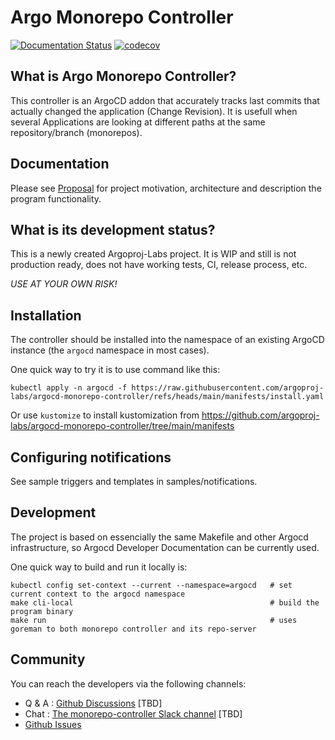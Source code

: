 # Argo Monorepo Controller

[![Documentation Status](https://readthedocs.org/projects/argocd-monorepo-controller-dev/badge/?version=latest)](https://argocd-monorepo-controller-dev.readthedocs.io/en/latest/?badge=latest)
[![codecov](https://codecov.io/gh/argoproj-labs/argocd-monorepo-controller/branch/master/graph/badge.svg)](https://codecov.io/gh/argoproj-labs/argocd-monorepo-controller)


## What is Argo Monorepo Controller?

This controller is an ArgoCD addon that accurately tracks last commits
that actually changed the application (Change Revision). It is usefull
when several Applications are looking at different paths at the same
repository/branch (monorepos).

## Documentation

Please see [Proposal](https://github.com/argoproj-labs/argocd-monorepo-controller/blob/main/docs/monorepo_controller_proposal.md) for project motivation, architecture and
description the program functionality.

## What is its development status?

This is a newly created Argoproj-Labs project. It is WIP and still is
not production ready, does not have working tests, CI, release
process, etc.

_USE AT YOUR OWN RISK!_

## Installation

The controller should be installed into the namespace of an
existing ArgoCD instance (the `argocd` namespace  in most cases).

One quick way to try it is to use command like this:
```
kubectl apply -n argocd -f https://raw.githubusercontent.com/argoproj-labs/argocd-monorepo-controller/refs/heads/main/manifests/install.yaml
```

Or use `kustomize` to install kustomization from
https://github.com/argoproj-labs/argocd-monorepo-controller/tree/main/manifests

## Configuring notifications

See sample triggers and templates in samples/notifications.


## Development 

The project is based on essencially the same Makefile and other 
Argocd infrastructure, so Argocd Developer Documentation 
can be currently used.

One quick way to build and run it locally is:

```
kubectl config set-context --current --namespace=argocd   # set current context to the argocd namespace
make cli-local                                            # build the program binary
make run                                                  # uses goreman to both monorepo controller and its repo-server
```


## Community

 You can reach the developers via the following channels:

* Q & A : [Github Discussions](https://github.com/argoproj-labs/argocd-monorepo-controller/discussions)  [TBD]
* Chat : [The monorepo-controller Slack channel](https://argoproj.github.io/community/join-slack)  [TBD]
* [Github Issues](https://github.com/argoproj-labs/argocd-monorepo-controller/issues)

